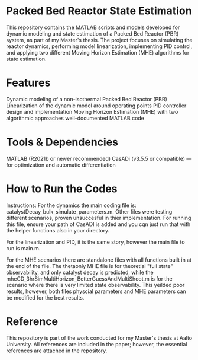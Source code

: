 # Packed Bed Reactor State Estimation

This repository contains the MATLAB scripts and models developed for dynamic modeling and state estimation of a Packed Bed Reactor (PBR) system, as part of my Master's thesis. The project focuses on simulating the reactor dynamics, performing model linearization, implementing PID control, and applying two different Moving Horizon Estimation (MHE) algorithms for state estimation.

# Features

Dynamic modeling of a non-isothermal Packed Bed Reactor (PBR)
Linearization of the dynamic model around operating points
PID controller design and implementation
Moving Horizon Estimation (MHE) with two algorithmic approaches
well-documented MATLAB code

# Tools & Dependencies

MATLAB (R2021b or newer recommended)
CasADi (v3.5.5 or compatible) — for optimization and automatic differentiation

# How to Run the Codes

Instructions:
For the dynamics the main coding file is: catalystDecay_bulk_simulate_parameters.m. Other files were testing different scenarios, proven unsuccesful in thier implementation. For running this file, ensure your path of CasADI is added and you cqn just run that with the helper functions also in your directory.

For the linearization and PID, it is the same story, however the main file to run is main.m. 

For the MHE scenarios there are standalone files with all functions built in at the end of the file. The thetaonly MHE file is for theoretial "full state" observability, and only catalyst decay is predicted, while the mheCD_3hrSimMultiHorizon_BetterGuessAndMultiShoot.m is for the scenario where there is very limited state observability. This yeilded poor results, however, both files physcial parameters and MHE parameters can be modified for the best results.

# Reference

This repository is part of the work conducted for my Master's thesis at Aalto University. All references are included in the paper; however, the essential references are attached in the repository.
